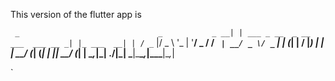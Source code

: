 This version of the flutter app is

`
    _                               _           _
  __| | ___ _ __  _ __ ___  ___ __ _| |_ ___  __| |
 / _` |/ _ \ '_ \| '__/ _ \/ __/ _` | __/ _ \/ _` |
| (_| |  __/ |_) | | |  __/ (_| (_| | ||  __/ (_| |
 \__,_|\___| .__/|_|  \___|\___\__,_|\__\___|\__,_|
 
 `
